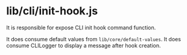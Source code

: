 # lib/cli/init-hook.js

It is responsible for expose CLI init hook command function.

It does consume default values from `lib/core/default-values`.
It does consume CLILogger to display a message after hook creation.
